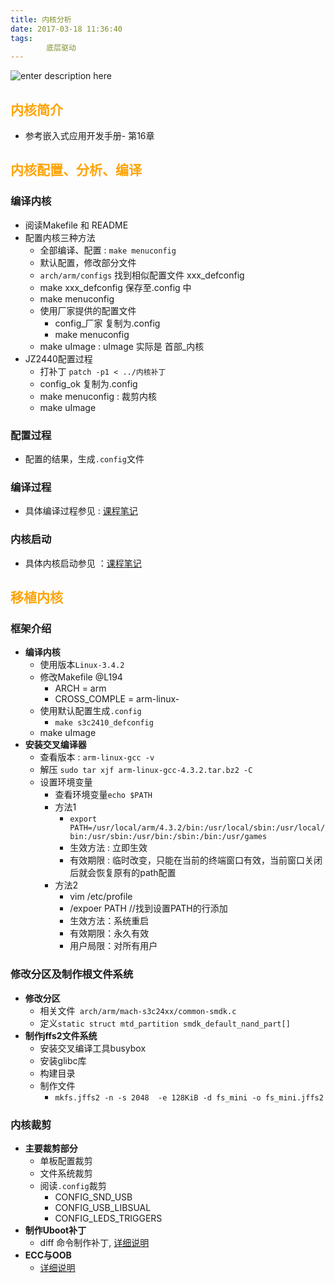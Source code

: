 ```yaml
---
title: 内核分析
date: 2017-03-18 11:36:40
tags:
        底层驱动
---
```

![enter description here][1]

<!-- more -->

## <font color=#fea304>内核简介</font>

 - 参考嵌入式应用开发手册- 第16章

## <font color=#fea304>内核配置、分析、编译</font>

### 编译内核
  - 阅读Makefile 和 README 
  - 配置内核三种方法
    - 全部编译、配置 : `make menuconfig`
    -  默认配置，修改部分文件
      - `arch/arm/configs` 找到相似配置文件 xxx_defconfig 
      - make xxx_defconfig 保存至.config 中
      - make menuconfig 
     - 使用厂家提供的配置文件
       - config_厂家 复制为.config 
       -  make menuconfig 
     - make uImage : uImage 实际是 首部_内核  
   - JZ2440配置过程 
     - 打补丁 `patch -p1 < ../内核补丁`
     - config_ok 复制为.config 
     - make menuconfig : 裁剪内核
     - make uImage  
      
### 配置过程
  - 配置的结果，生成`.config`文件

### 编译过程
  - 具体编译过程参见 : [课程笔记][2]

### 内核启动
  - 具体内核启动参见 ：[课程笔记][3]

## <font color=#fea304>移植内核</font>

### 框架介绍
  - **编译内核**
    - 使用版本`Linux-3.4.2`
    - 修改Makefile @L194
      - ARCH = arm
      - CROSS_COMPLE = arm-linux-
    - 使用默认配置生成`.config`
      - `make s3c2410_defconfig`
    - make uImage    
  - **安装交叉编译器**
    - 查看版本 : `arm-linux-gcc -v` 
    - 解压 `sudo tar xjf arm-linux-gcc-4.3.2.tar.bz2 -C`
    - 设置环境变量
      - 查看环境变量`echo $PATH`
      - 方法1 
        - `export PATH=/usr/local/arm/4.3.2/bin:/usr/local/sbin:/usr/local/bin:/usr/sbin:/usr/bin:/sbin:/bin:/usr/games` 
        - 生效方法 : 立即生效
        - 有效期限 : 临时改变，只能在当前的终端窗口有效，当前窗口关闭后就会恢复原有的path配置  
      - 方法2
        - vim /etc/profile 
        - /expoer PATH //找到设置PATH的行添加
        - 生效方法：系统重启  
        - 有效期限：永久有效
        - 用户局限：对所有用户

### 修改分区及制作根文件系统
  - **修改分区**
    - 相关文件` arch/arm/mach-s3c24xx/common-smdk.c` 
    - 定义`static struct mtd_partition smdk_default_nand_part[]`
  - **制作jffs2文件系统** 
    - 安装交叉编译工具busybox 
    - 安装glibc库
    - 构建目录
    - 制作文件
      - `mkfs.jffs2 -n -s 2048  -e 128KiB -d fs_mini -o fs_mini.jffs2` 

### 内核裁剪
  - **主要裁剪部分**
    - 单板配置裁剪
    - 文件系统裁剪
    - 阅读`.config`裁剪
    	- CONFIG_SND_USB
    	- CONFIG_USB_LIBSUAL
    	- CONFIG_LEDS_TRIGGERS
   - **制作Uboot补丁**
     - diff 命令制作补丁, [详细说明][4]  
   - **ECC与OOB**   
     - [详细说明][5] 


  [1]: http://oimqf80rv.bkt.clouddn.com/1489821379782.jpg "内核分析-0.jpg"
  [2]: http://pan.baidu.com/s/1slPfXKT
  [3]: http://pan.baidu.com/s/1nvjWCYX
  [4]: http://blog.csdn.net/zqixiao_09/article/details/51834791
  [5]: http://blog.csdn.net/zqixiao_09/article/details/51834791

